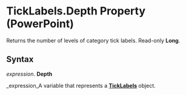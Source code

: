 
# TickLabels.Depth Property (PowerPoint)

Returns the number of levels of category tick labels. Read-only  **Long**.


## Syntax

 _expression_. **Depth**

 _expression_A variable that represents a  **[TickLabels](2ba878bf-3a76-1350-2bd4-615c2520f042.md)** object.


